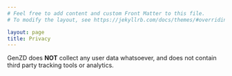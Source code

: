 ```yaml
---
# Feel free to add content and custom Front Matter to this file.
# To modify the layout, see https://jekyllrb.com/docs/themes/#overriding-theme-defaults

layout: page
title: Privacy
---
```


GenZD does **NOT** collect any user data whatsoever, and does not contain third party tracking tools or analytics.
